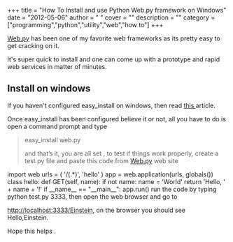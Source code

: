 
+++
title = "How To Install and use Python Web.py framework on Windows"
date = "2012-05-06"
author = " "
cover = ""
description = ""
category = ["programming","python","utility","web","how to"]
+++

 [Web.py](http://webpy.org/) has been one of my favorite web frameworks as its pretty easy to get cracking on it.

 It's super quick to install and one can come up with a prototype and rapid web services in matter of minutes.

 Install on windows
------------------

 If you haven't configured easy\_install on windows, then read [ this ](http://www.varunpant.com/posts/how-to-setup-easy_install-on-windows) article.

 Once easy\_install has been configured believe it or not, all you have to do is open a command prompt and type

 
>  easy\_install web.py 
> 
>   and that’s it, you are all set , to test if things work properly, create a test.py file and paste this code from [Web.py](http://webpy.org/) web site

  import web urls = ( '/(.*)', 'hello' ) app = web.application(urls, globals()) class hello: def GET(self, name): if not name: name = 'World' return 'Hello, ' + name + '!' if \_\_name\_\_ == "\_\_main\_\_": app.run()  run the code by typing python test.py 3333, then open the web browser and go to

  <http://localhost:3333/Einstein>, on the browser you should see Hello,Einstein.

 Hope this helps .




